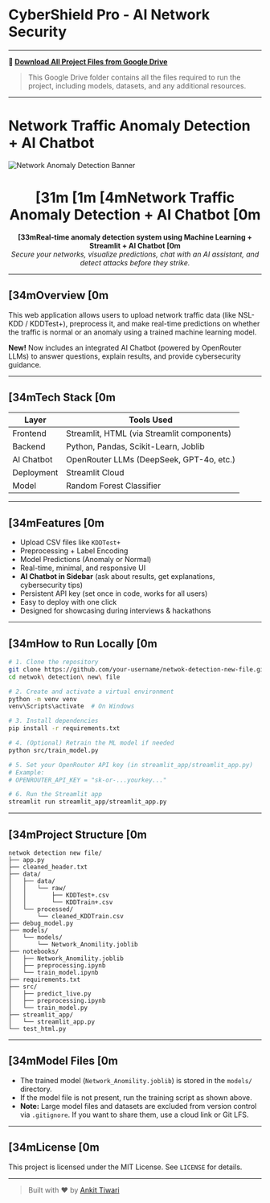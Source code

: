 # CyberShield Pro - AI Network Security

---

**🔗 [Download All Project Files from Google Drive](https://drive.google.com/drive/folders/1mIkieZtXxDGVyi6es_Xh83zjVKoMJV7f?usp=drive_link)**

> This Google Drive folder contains all the files required to run the project, including models, datasets, and any additional resources.

---

# Network Traffic Anomaly Detection + AI Chatbot

![Network Anomaly Detection Banner](https://imgur.com/LkDpz9V.png)

<h1 align="center"> [31m [1m [4mNetwork Traffic Anomaly Detection + AI Chatbot [0m</h1>

<p align="center">
  <b> [33mReal-time anomaly detection system using Machine Learning + Streamlit + AI Chatbot [0m</b><br>
  <i>Secure your networks, visualize predictions, chat with an AI assistant, and detect attacks before they strike.</i>
</p>

---

##  [34mOverview [0m

This web application allows users to upload network traffic data (like NSL-KDD / KDDTest+), preprocess it, and make real-time predictions on whether the traffic is normal or an anomaly using a trained machine learning model.

**New!** Now includes an integrated AI Chatbot (powered by OpenRouter LLMs) to answer questions, explain results, and provide cybersecurity guidance.

---

##  [34mTech Stack [0m

| Layer      | Tools Used                                 |
| ---------- | ------------------------------------------ |
| Frontend   | Streamlit, HTML (via Streamlit components) |
| Backend    | Python, Pandas, Scikit-Learn, Joblib       |
| AI Chatbot | OpenRouter LLMs (DeepSeek, GPT-4o, etc.)   |
| Deployment | Streamlit Cloud                            |
| Model      | Random Forest Classifier                   |

---

##  [34mFeatures [0m

- Upload CSV files like `KDDTest+`
- Preprocessing + Label Encoding
- Model Predictions (Anomaly or Normal)
- Real-time, minimal, and responsive UI
- **AI Chatbot in Sidebar** (ask about results, get explanations, cybersecurity tips)
- Persistent API key (set once in code, works for all users)
- Easy to deploy with one click
- Designed for showcasing during interviews & hackathons

---

##  [34mHow to Run Locally [0m

```bash
# 1. Clone the repository
git clone https://github.com/your-username/netwok-detection-new-file.git
cd netwok\ detection\ new\ file

# 2. Create and activate a virtual environment
python -m venv venv
venv\Scripts\activate  # On Windows

# 3. Install dependencies
pip install -r requirements.txt

# 4. (Optional) Retrain the ML model if needed
python src/train_model.py

# 5. Set your OpenRouter API key (in streamlit_app/streamlit_app.py)
# Example:
# OPENROUTER_API_KEY = "sk-or-...yourkey..."

# 6. Run the Streamlit app
streamlit run streamlit_app/streamlit_app.py
```

---

##  [34mProject Structure [0m

```
netwok detection new file/
├── app.py
├── cleaned_header.txt
├── data/
│   ├── data/
│   │   └── raw/
│   │       ├── KDDTest+.csv
│   │       └── KDDTrain+.csv
│   └── processed/
│       └── cleaned_KDDTrain.csv
├── debug_model.py
├── models/
│   └── models/
│       └── Network_Anomility.joblib
├── notebooks/
│   ├── Network_Anomility.joblib
│   ├── preprocessing.ipynb
│   └── train_model.ipynb
├── requirements.txt
├── src/
│   ├── predict_live.py
│   ├── preprocessing.ipynb
│   └── train_model.py
├── streamlit_app/
│   └── streamlit_app.py
└── test_html.py
```

---

##  [34mModel Files [0m

- The trained model (`Network_Anomility.joblib`) is stored in the `models/` directory.
- If the model file is not present, run the training script as shown above.
- **Note:** Large model files and datasets are excluded from version control via `.gitignore`. If you want to share them, use a cloud link or Git LFS.

---

##  [34mLicense [0m

This project is licensed under the MIT License. See `LICENSE` for details.

---

> Built with ❤️ by [Ankit Tiwari](https://www.linkedin.com/in/ankit-tiwari-198772240)
